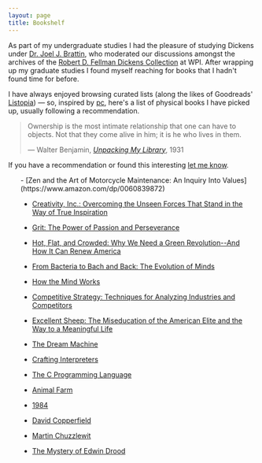```yaml
---
layout: page
title: Bookshelf
---
```


As part of my undergraduate studies I had the pleasure of studying Dickens under [Dr. Joel J. Brattin](https://www.wpi.edu/people/faculty/jjb), who moderated our discussions amongst the archives of the [Robert D. Fellman Dickens Collection](https://web.wpi.edu/academics/library/collections/feilman-dickens.html) at WPI. After wrapping up my graduate studies I found myself reaching for books that I hadn't found time for before.  

I have always enjoyed browsing curated lists (along the likes of Goodreads' [Listopia](https://www.goodreads.com/list)) — so, inspired by [pc](https://patrickcollison.com/bookshelf), here's a list of physical books I have picked up, usually following a recommendation.  

> Ownership is the most intimate relationship that one can have to objects. Not that they come alive in him; it is he who lives in them.  
>  
> — Walter Benjamin, <cite>[Unpacking My Library](http://www.ruthieosterman.com/wp-content/uploads/2014/03/walterbenjaminunpacking.pdf)</cite>, 1931  

If you have a recommendation or found this interesting [let me know](mailto:pmg@duck.com).  

<div style="margin-left: 25px;" markdown=1>
- [Zen and the Art of Motorcycle Maintenance: An Inquiry Into Values](https://www.amazon.com/dp/0060839872)  

- [Creativity, Inc.: Overcoming the Unseen Forces That Stand in the Way of True Inspiration](https://www.amazon.com/dp/0812993012)  

- [Grit: The Power of Passion and Perseverance](https://www.amazon.com/dp/1501111116)  

- [Hot, Flat, and Crowded: Why We Need a Green Revolution--And How It Can Renew America](https://www.amazon.com/dp/0374166854)  

- [From Bacteria to Bach and Back: The Evolution of Minds](https://www.amazon.com/dp/0393355500)  

- [How the Mind Works](https://www.amazon.com/dp/0393334775)  

- [Competitive Strategy: Techniques for Analyzing Industries and Competitors](https://www.amazon.com/dp/0684841487)  

- [Excellent Sheep: The Miseducation of the American Elite and the Way to a Meaningful Life](https://www.amazon.com/dp/1476702721)  

- [The Dream Machine](https://www.amazon.com/dp/1732265119)  

- [Crafting Interpreters](https://www.amazon.com/dp/0990582930)  

- [The C Programming Language](https://www.amazon.com/dp/0131103628)  

- [Animal Farm](https://www.amazon.com/dp/0451526341)  

- [1984](https://www.amazon.com/dp/0451524934)  

- [David Copperfield](https://www.amazon.com/dp/0140439447)  

- [Martin Chuzzlewit](https://www.amazon.com/dp/0140436146)  

- [The Mystery of Edwin Drood](https://www.amazon.com/dp/0140439269)  
</div>  
